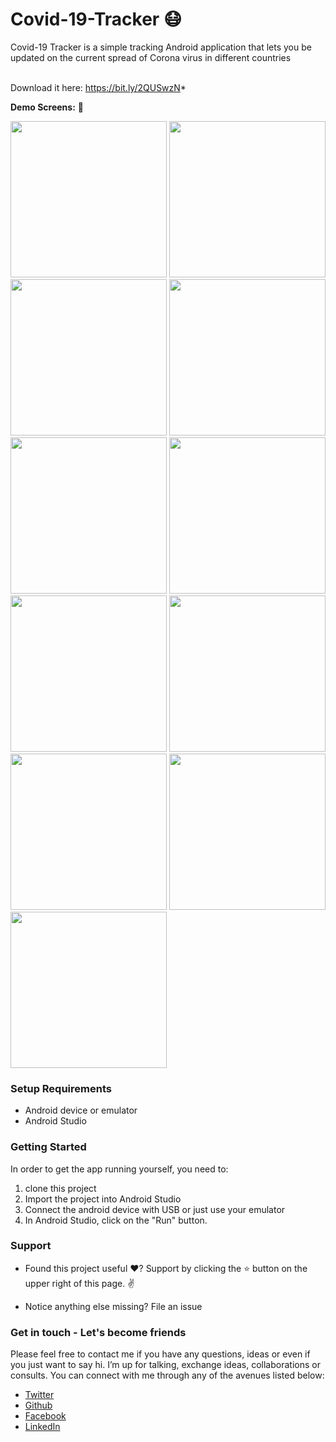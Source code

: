 # Covid-19-Tracker :mask:
Covid-19 Tracker is a simple tracking Android application that lets you be updated on the current spread of Corona virus in different countries<br></br>

Download it here: https://bit.ly/2QUSwzN*

**Demo Screens:**  :rocket:
<p float="left">
<img src="Screenshots/Screenshot_20200330-175204.jpg" width= "250"/>
<img src="Screenshots/Screenshot_20200330-175215.jpg" width="250"/>
<img src="Screenshots/Screenshot_20200330-175220.jpg" width="250">
<img src="Screenshots/Screenshot_20200330-175229.jpg" width="250">
<img src="Screenshots/Screenshot_20200330-175235.jpg" width="250">
<img src="Screenshots/Screenshot_20200330-175245.jpg" width="250">
<img src="Screenshots/Screenshot_20200330-175256.jpg" width="250">
<img src="Screenshots/Screenshot_20200330-175302.jpg" width="250">
<img src="Screenshots/Screenshot_20200330-175312.jpg" width="250">
<img src="Screenshots/Screenshot_20200330-175324.jpg" width="250">
<img src="Screenshots/Screenshot_20200330-175338.jpg" width="250">
  </p>
  
  
### Setup Requirements
- Android device or emulator
- Android Studio

### Getting Started
In order to get the app running yourself, you need to:
1.  clone this project
2.  Import the project into Android Studio
3.  Connect the android device with USB or just use your emulator
4.  In Android Studio, click on the "Run" button.


### Support
- Found this project useful ❤️? Support by clicking the ⭐️ button on the upper right of this page. ✌️

- Notice anything else missing? File an issue 

### Get in touch - Let's become friends
Please feel free to contact me if you have any questions, ideas or even if you just want to say hi. I’m up for talking, exchange ideas, collaborations or consults. You can connect with me through any of the avenues listed below:
- [Twitter](https://twitter.com/_joelkanyi)
- [Github](https://github.com/JoelKanyi)
- [Facebook](https://www.facebook.com/joel.kanyi.71)
- [LinkedIn](https://www.linkedin.com/in/joel-kanyi-037270174/) 
